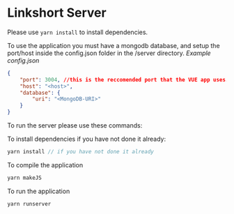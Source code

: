 # Linkshort Server

Please use ``yarn install`` to install dependencies.

To use the application you must have a mongodb database, and setup the port/host inside the config.json folder in the /server directory.
*Example config.json*
```json
{
    "port": 3004, //this is the reccomended port that the VUE app uses.
    "host": "<host>",
    "database": {
        "uri": "<MongoDB-URI>"
    }
}
```

To run the server please use these  commands:

To install dependencies if you have not done it already:
```js
yarn install // if you have not done it already
```

To compile the application
```js
yarn makeJS
```

To run the application

```js
yarn runserver
```